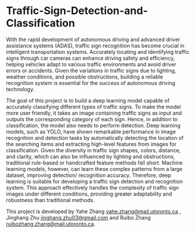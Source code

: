 # Traffic-Sign-Detection-and-Classification

With the rapid development of autonomous driving and advanced driver assistance systems (ADAS), traffic sign recognition has become crucial in intelligent transportation systems. Accurately locating and identifying traffic signs through car cameras can enhance driving safety and efficiency, helping vehicles adapt to various traffic environments and avoid driver errors or accidents. Given the variations in traffic signs due to lighting, weather conditions, and possible obstructions, building a reliable recognition system is essential for the success of autonomous driving technology. 

The goal of this project is to build a deep learning model capable of accurately classifying different types of traffic signs. To make the model more user friendly, it takes an image containing traffic signs as input and outputs the corresponding category of each sign. Hence, in addition to classification, the model also needs to perform detection. Deep learning models, such as YOLO, have shown remarkable performance in image recognition and detection tasks by automatically detecting the location of the searching items and extracting high-level features from images for classification. Given the diversity in traffic sign shapes, colors, distance, and clarity, which can also be influenced by lighting and obstructions, traditional rule-based or handcrafted feature methods fall short. Machine learning models, however, can learn these complex patterns from a large dataset, improving detection/ recognition accuracy. Therefore, deep learning is suitable for developing a traffic sign detection and recognition system. This approach effectively handles the complexity of traffic sign images under different conditions, providing greater adaptability and robustness than traditional methods.

This project is developed by Yahe Zhang yahe.zhang@mail.utoronto.ca , Jinghang Zhu jinghang.zhu03@gmail.com and Ruibo Zhang ruibozhang.zhang@mail.utoronto.ca.
